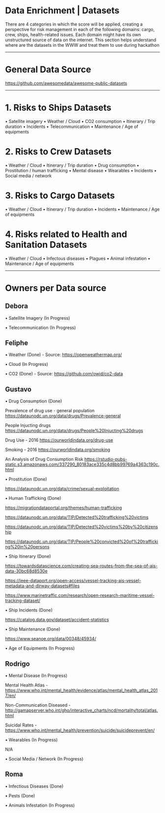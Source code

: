 # Data Enrichment | Datasets

There are 4 categories in which the score will be applied, creating a perspective for risk management in each of the following domains: cargo, crew, ships, health-related issues. Each domain might have its own unstructured source of data on the internet. This section helps understand where are the datasets in the WWW and treat them to use during hackathon



_________________________________________________________________________________________________________________________________

# General Data Source
https://github.com/awesomedata/awesome-public-datasets
_________________________________________________________________________________________________________________________________

# 1. Risks to Ships Datasets
•	Satellite imagery
•	Weather / Cloud
•	CO2 consumption
•	Itinerary / Trip duration
•	Incidents
•	Telecommunication
•	Maintenance / Age of equipments




# 2. Risks to Crew Datasets
•	Weather / Cloud
•	Itinerary / Trip duration
•	Drug consumption
•	Prostitution / human trafficking
•	Mental disease
•	Wearables
•	Incidents
•	Social media / network




# 3. Risks to Cargo Datasets
•	Weather / Cloud
•	Itinerary / Trip duration
•	Incidents
•	Maintenance / Age of equipments




# 4. Risks related to Health and Sanitation Datasets
•	Weather / Cloud 
•	Infectous diseases
•	Plagues
•	Animal infestation
•	Maintenance / Age of equipments




_________________________________________________________________________________________________________________________________

# Owners per Data source

## Debora
•	Satellite Imagery (In Progress)

•	Telecommunication (In Progress)




## Feliphe
•	Weather (Done) - Source: https://openweathermap.org/

•	Cloud (In Progress)

•	CO2 (Done) - Source: https://github.com/owid/co2-data




## Gustavo
•	Drug Consumption (Done)

Prevalence of drug use - general population
https://dataunodc.un.org/data/drugs/Prevalence-general

People Injucting drugs
https://dataunodc.un.org/data/drugs/People%20Injucting%20drugs

Drug Use -  2016
https://ourworldindata.org/drug-use

Smoking - 2016
https://ourworldindata.org/smoking

An Analysis of Drug Consumption Risk
https://rstudio-pubs-static.s3.amazonaws.com/337290_80183ace335c4d8bb99769a4363c190c.html

•	Prostitution (Done)

https://dataunodc.un.org/data/crime/sexual-exploitation

•	Human Trafficking (Done)

https://migrationdataportal.org/themes/human-trafficking

https://dataunodc.un.org/data/TIP/Detected%20trafficking%20victims

https://dataunodc.un.org/data/TIP/Detected%20victims%20by%20citizenship

https://dataunodc.un.org/data/TIP/People%20convicted%20of%20trafficking%20in%20persons


•	Ship Itinerary (Done)

https://towardsdatascience.com/creating-sea-routes-from-the-sea-of-ais-data-30bc68d8530e

https://ieee-dataport.org/open-access/vessel-tracking-ais-vessel-metadata-and-dirway-datasets#files

https://www.marinetraffic.com/research/open-research-maritime-vessel-tracking-dataset/


•	Ship Incidents (Done)

https://catalog.data.gov/dataset/accident-statistics


•	Ship Maintenance (Done)

https://www.seanoe.org/data/00348/45934/


•	Age of Equipments (In Progress)




## Rodrigo
•	Mental Disease (In Progress)

Mental Health Atlas - https://www.who.int/mental_health/evidence/atlas/mental_health_atlas_2017/en/

Non-Communication Diseased - http://gamapserver.who.int/gho/interactive_charts/ncd/mortality/total/atlas.html

Suicidal Rates - https://www.who.int/mental_health/prevention/suicide/suicideprevent/en/

•	Wearables (In Progress)

N/A

•	Social Media / Network (In Progress)




## Roma
•	Infectious Diseases (Done)

•	Pests (Done)

•	Animals Infestation (In Progress)
